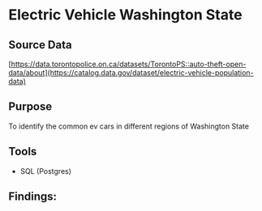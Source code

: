 # Electric Vehicle Washington State
## Source Data
[https://data.torontopolice.on.ca/datasets/TorontoPS::auto-theft-open-data/about](https://catalog.data.gov/dataset/electric-vehicle-population-data)

## Purpose
To  identify the common ev cars in different regions of Washington State

## Tools
- SQL (Postgres)

## Findings:


